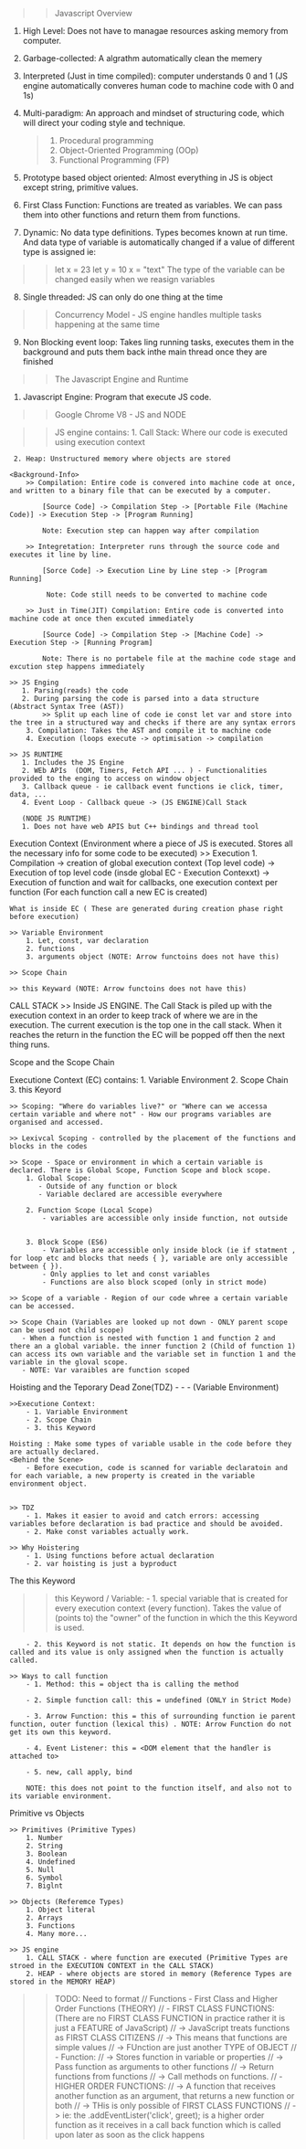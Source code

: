 >> Javascript Overview

1. High Level: Does not have to managae resources asking memory from computer.

2. Garbage-collected: A algrathm automatically clean the memery 

3. Interpreted (Just in time compiled): computer understands 0 and 1 (JS engine automatically converes human code to machine code with 0 and 1s)

4. Multi-paradigm: An approach and mindset of structuring code, which will direct your coding style and technique.
    > 1) Procedural programming
    > 2) Object-Oriented Programming (OOp)
    > 3) Functional Programming (FP)

5. Prototype based object oriented: Almost everything in JS is object except string, primitive values.

6. First Class Function: Functions are treated as variables. We can pass them into other functions and return them from functions.

7. Dynamic: No data type definitions. Types becomes known at run time. And data type of variable is automatically changed if a value of different type is assigned ie:
>> let x = 23
>> let y = 10
>> x = "text" 
The type of the variable can be changed easily when we reasign variables

8. Single threaded: JS can only do one thing at the time

>> Concurrency Model - JS engine handles multiple tasks happening at the same time

9. Non Blocking event loop: Takes ling running tasks, executes them in the background and puts them back inthe main thread once they are finished

>> The Javascript Engine and Runtime

1. Javascript Engine: Program that execute JS code.
  >> Google Chrome V8 - JS and NODE

  >> JS engine contains:
     1. Call Stack: Where our code is executed using execution context

     2. Heap: Unstructured memory where objects are stored

    <Background-Info>
        >> Compilation: Entire code is convered into machine code at once, and written to a binary file that can be executed by a computer.

            [Source Code] -> Compilation Step -> [Portable File (Machine Code)] -> Execution Step -> [Program Running]

            Note: Execution step can happen way after compilation

        >> Integretation: Interpreter runs through the source code and executes it line by line.

            [Sorce Code] -> Execution Line by Line step -> [Program Running]

             Note: Code still needs to be converted to machine code

        >> Just in Time(JIT) Compilation: Entire code is converted into machine code at once then excuted immediately

            [Source Code] -> Compilation Step -> [Machine Code] -> Execution Step -> [Running Program]

            Note: There is no portabele file at the machine code stage and excution step happens immediately

    >> JS Enging 
       1. Parsing(reads) the code  
       2. During parsing the code is parsed into a data structure           (Abstract Syntax Tree (AST))
            >> Split up each line of code ie const let var and store into the tree in a structured way and checks if there are any syntax errors
        3. Compilation: Takes the AST and compile it to machine code
        4. Execution (loops execute -> optimisation -> compilation

    >> JS RUNTIME
       1. Includes the JS Engine
       2. WEb APIs  (DOM, Timers, Fetch API ... ) - Functionalities provided to the enging to access on window object
       3. Callback queue - ie callback event functions ie click, timer, data, ...
       4. Event Loop - Callback queue -> (JS ENGINE)Call Stack

       (NODE JS RUNTIME)
       1. Does not have web APIS but C++ bindings and thread tool

Execution Context (Environment where a piece of JS is executed. Stores all the necessary info for some code to be executed)
     >> Execution 
       1. Compilation -> creation of global execution context (Top level code) 
       -> Execution of top level code (insde global EC - Execution Contexxt) -> Execution of function and wait for callbacks, one execution context per function (For each function call a new EC is created)

    
    What is inside EC ( These are generated during creation phase right before execution)

    >> Variable Environment
        1. Let, const, var declaration
        2. functions
        3. arguments object (NOTE: Arrow functoins does not have this)
    
    >> Scope Chain

    >> this Keyward (NOTE: Arrow functoins does not have this)

CALL STACK
    >> Inside JS ENGINE. The Call Stack is piled up with the execution context in an order to keep track of where we are in the execution.
    The current execution is the top one in the call stack. When it reaches the return in the function the EC will be popped off then the next thing runs.

Scope and the Scope Chain

Executione Context (EC) contains:
    1. Variable Environment
    2. Scope Chain
    3. this Keyord

    >> Scoping: "Where do variables live?" or "Where can we accessa certain variable and where not" - How our programs variables are organised and accessed.

    >> Lexivcal Scoping - controlled by the placement of the functions and blocks in the codes

    >> Scope - Space or environment in which a certain variable is declared. There is Global Scope, Function Scope and block scope.
        1. Global Scope: 
           - Outside of any function or block
           - Variable declared are accessible everywhere

        2. Function Scope (Local Scope)
            - variables are accessible only inside function, not outside
            

        3. Block Scope (ES6)
            - Variables are accessible only inside block (ie if statment , for loop etc and blocks that needs { }, variable are only accessible between { }).
            - Only applies to let and const variables
            - Functions are also block scoped (only in strict mode)

    >> Scope of a variable - Region of our code whree a certain variable can be accessed.

    >> Scope Chain (Variables are looked up not down - ONLY parent scope can be used not child scope)
       - When a function is nested with function 1 and function 2 and there an a global variable. the inner function 2 (Child of function 1) can access its own variable and the variable set in function 1 and the variable in the gloval scope.
       - NOTE: Var varaibles are function scoped  

Hoisting and the Teporary Dead Zone(TDZ) - - - (Variable Environment)

    >>Executione Context:
        - 1. Variable Environment
        - 2. Scope Chain
        - 3. this Keyword

    Hoisting : Make some types of variable usable in the code before they are actually declared. 
    <Behind the Scene>
        - Before execution, code is scanned for variable declaratoin and for each variable, a new property is created in the variable environment object.


    >> TDZ 
        - 1. Makes it easier to avoid and catch errors: accessing variables before declaration is bad practice and should be avoided.
        - 2. Make const variables actually work.

    >> Why Hoistering
        - 1. Using functions before actual declaration
        - 2. var hoisting is just a byproduct

The this Keyword

   >> this Keyword / Variable: 
        - 1. special variable that is created for every execution context (every function). Takes the value of (points to) the "owner" of the function in which the this Keyword is used.

        - 2. this Keyword is not static. It depends on how the function is called and its value is only assigned when the function is actually called. 

    >> Ways to call function
        - 1. Method: this = object tha is calling the method

        - 2. Simple function call: this = undefined (ONLY in Strict Mode)

        - 3. Arrow Function: this = this of surrounding function ie parent function, outer function (lexical this) . NOTE: Arrow Function do not get its own this keyword.

        - 4. Event Listener: this = <DOM element that the handler is attached to>

        - 5. new, call apply, bind

        NOTE: this does not point to the function itself, and also not to its variable environment.


Primitive vs Objects

    >> Primitives (Primitive Types) 
        1. Number
        2. String
        3. Boolean
        4. Undefined
        5. Null
        6. Symbol
        7. Biglnt

    >> Objects (Referemce Types)
        1. Object literal
        2. Arrays
        3. Functions
        4. Many more...

    >> JS engine
        1. CALL STACK - where function are executed (Primitive Types are stroed in the EXECUTION CONTEXT in the CALL STACK)
        2. HEAP - where objects are stored in memory (Reference Types are stored in the MEMORY HEAP)


 >> TODO: Need to format 
 // Functions - First Class and Higher Order Functions (THEORY)
// - FIRST CLASS FUNCTIONS:  (There are no FIRST CLASS FUNCTION in practice rather it is just a FEATURE of JavaScript)
//      -> JavaScript treats functions as FIRST CLASS CITIZENS
//      -> This means that functions are simple values
//      -> FUnction are just another TYPE of OBJECT
// - Function:
//      -> Stores function in variable or properties
//      -> Pass function as arguments to other functions
//      -> Return functions from functions
//      -> Call methods on functions.
// - HIGHER ORDER FUNCTIONS:
//      -> A function that receives another function as an argument, that returns a new function or both
//      -> THis is only possible of FIRST CLASS FUNCTIONS
//      -> ie: the .addEventLister('click', greet); is a higher order function as it receives in a call back function which is called upon later as soon as the click happens






    




        
        

        
 



